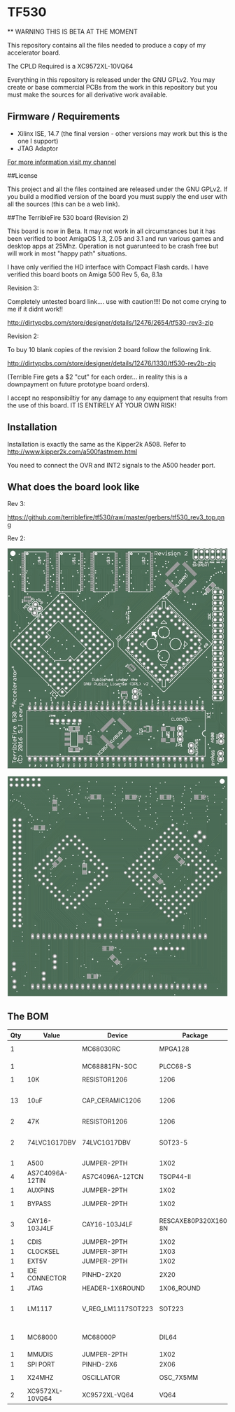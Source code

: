 # TF530

** WARNING THIS IS BETA AT THE MOMENT

This repository contains all the files needed to produce a copy of my accelerator board.

The CPLD Required is a XC9572XL-10VQ64

Everything in this repository is released under the GNU GPLv2. You may create or base commercial PCBs from the work in this repository but you must make the sources for all derivative work available. 

## Firmware / Requirements

  * Xilinx ISE, 14.7 (the final version - other versions may work but this is the one I support)
  * JTAG Adaptor

[For more information visit my channel](https://www.youtube.com/c/TerribleFire)

##License

This project and all the files contained are released under the GNU GPLv2. If you build a modified version of the board you must supply the end user with all the sources (this can be a web link).

##The TerribleFire 530 board (Revision 2)

This board is now in Beta. It may not work in all circumstances but it has been verified to boot AmigaOS 1.3, 2.05 and 3.1 and run various games and desktop apps at 25Mhz. Operation is not guarunteed to be crash free but will work in most "happy path" situations.

I have only verified the HD interface with Compact Flash cards.
I have verified this board boots on Amiga 500 Rev 5, 6a, 8.1a

Revision 3: 

Completely untested board link.... use with caution!!!! Do not come crying to me if it didnt work!!

http://dirtypcbs.com/store/designer/details/12476/2654/tf530-rev3-zip

Revision 2:

To buy 10 blank copies of the revision 2 board follow the following link.

http://dirtypcbs.com/store/designer/details/12476/1330/tf530-rev2b-zip

(Terrible Fire gets a $2 "cut" for each order... in reality this is a downpayment on future prototype board orders).

I accept no responsibiltiy for any damage to any equipment that results from the use of this board. IT IS ENTIRELY AT YOUR OWN RISK!

## Installation

Installation is exactly the same as the Kipper2k A508. Refer to http://www.kipper2k.com/a500fastmem.html

You need to connect the OVR and INT2 signals to the A500 header port. 

## What does the board look like

Rev 3:

https://github.com/terriblefire/tf530/raw/master/gerbers/tf530_rev3_top.png




Rev 2:

![Image of Top of PCB](gerbers/tf530_rev2_top.jpg)

![Image of Bottom of PCB](gerbers/tf530_rev2_bottom.jpg)

## The BOM 

| Qty | Value           | Device             | Package              | Parts                                                  | Description                   | 
|-----|-----------------|--------------------|----------------------|--------------------------------------------------------|-------------------------------|
| 1   |                 | MC68030RC          | MPGA128              | IC1                                                    | 68xxx PROCESSOR               | 
| 1   |                 | MC68881FN-SOC      | PLCC68-S             | IC2                                                    | 68xxx PROCESSOR               |
| 1   | 10K             | RESISTOR1206       | 1206                 | R3                                                     | Resistors                     |
| 13  | 10uF            | CAP_CERAMIC1206    | 1206                 | C1, C2, C3, C4, C5, C6, C7, C8, C9, C10, C11, C12, C13 | Ceramic Capacitors            | 
| 2   | 47K             | RESISTOR1206       | 1206                 | R1, R2                                                 | Resistors                     | 
| 2   | 74LVC1G17DBV    | 74LVC1G17DBV       | SOT23-5              | IC4, IC5                                               | Single Schmitt-Trigger Buffer | 
| 1   | A500            | JUMPER-2PTH        | 1X02                 | A500                                                   | Jumper                        | 
| 4   | AS7C4096A-12TIN | AS7C4096A-12TCN    | TSOP44-II            | U$1, U$2, U$3, U$4                                     |                               |  
| 1   | AUXPINS         | JUMPER-2PTH        | 1X02                 | AUXPINS                                                | Jumper                        | 
| 1   | BYPASS          | JUMPER-2PTH        | 1X02                 | BYPASS                                                 | Jumper (optional)           | 
| 3   | CAY16-103J4LF   | CAY16-103J4LF      | RESCAXE80P320X160-8N | RN1, RN2, RN3                                          | Res Thick Film Array 10K Ohm  | 
| 1   | CDIS            | JUMPER-2PTH        | 1X02                 | JP5                                                    | Jumper                        |
| 1   | CLOCKSEL        | JUMPER-3PTH        | 1X03                 | JP1                                                    |                               | 
| 1   | EXT5V           | JUMPER-2PTH        | 1X02                 | JP7                                                    | Jumper                        |
| 1   | IDE CONNECTOR   | PINHD-2X20         | 2X20                 | IDE                                                    | PIN HEADER                    |
| 1   | JTAG            | HEADER-1X6ROUND    | 1X06_ROUND           | JTAG                                                   | PIN HEADER                    |
| 1   | LM1117          | V_REG_LM1117SOT223 | SOT223               | U1                                                     | 3.3V Voltage  Regulator LM1117 |
| 1   | MC68000         | MC68000P           | DIL64                | X1                                                     | 68xxx PROCESSOR SOCKET        | 
| 1   | MMUDIS          | JUMPER-2PTH        | 1X02                 | JP3                                                    | Jumper                        | 
| 1   | SPI PORT        | PINHD-2X6          | 2X06                 | SPIPORT                                                | PIN HEADER                    | 
| 1   | X24MHZ          | OSCILLATOR         | OSC_7X5MM            | OSC1                                                   | 24 Mhz llators                   |
| 2   | XC9572XL-10VQ64   | XC9572XL-VQ64      | VQ64                 | XC9572XL(BUS), XC9572XL(RAM)                           |                               | 
